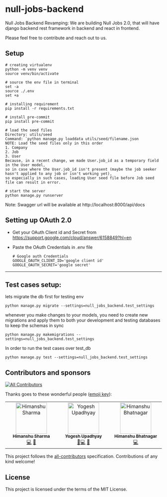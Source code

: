 # null-jobs-backend
Null Jobs Backend Revamping: We are building Null Jobs 2.0, that will have django backend rest framework in backend and react in frontend.

Please feel free to contribute and reach out to us.

## Setup
```
# creating virtualenv
python -m venv venv
source venv/bin/activate

# source the env file in terminal
set -a
source ./.env
set +a

# installing requirement
pip install -r requirements.txt

# install pre-commit
pip install pre-commit

# load the seed files
Directory: utils/seed
Command: `python manage.py loaddata utils/seed/filename.json
NOTE: Load the seed files only in this order
1. Company
2. Job
3. User
Because, in a recent change, we made User.job_id as a temporary field in the User model,
so in case where the User.job_id isn't present (maybe the job seeker hasn't applied to any job or isn't working yet),
so especially in such cases, loading User seed file before Job seed file can result in error.

# start the server
python manage.py runserver
```

Note: Swagger url will be available at
http://localhost:8000/api/docs

## Setting up OAuth 2.0
- Get your OAuth Client id and Secret from
https://support.google.com/cloud/answer/6158849?hl=en

- Paste the OAuth Credentials in .env file
  ```
  # Google auth Credentials
  GOOGLE_OAUTH_CLIENT_ID='google client id'
  GOOGLE_OAUTH_SECRET='google secret'
  ```

<hr>

## Test cases setup:

lets migrate the db first for testing env
<br>
```
python manage.py migrate --settings=null_jobs_backend.test_settings
```


whenever you make changes to your models, you need to create new migrations and apply them to both your development and testing databases to keep the schemas in sync
```
python manage.py makemigrations --settings=null_jobs_backend.test_settings
```

In order to run the test cases over test_db
```
python manage.py test --settings=null_jobs_backend.test_settings
```

## Contributors and sponsors

<!-- ALL-CONTRIBUTORS-BADGE:START - Do not remove or modify this section -->
[![All Contributors](https://img.shields.io/badge/all_contributors-3-orange.svg?style=flat-square)](#contributors-)
<!-- ALL-CONTRIBUTORS-BADGE:END -->

Thanks goes to these wonderful people
([emoji key](https://allcontributors.org/docs/en/emoji-key)):

<!-- ALL-CONTRIBUTORS-LIST:START - Do not remove or modify this section -->
<!-- prettier-ignore-start -->
<!-- markdownlint-disable -->
<table>
  <tbody>
    <tr>
      <td align="center" valign="top" width="14.28%"><a href="https://github.com/hims1911"><img src="https://avatars.githubusercontent.com/u/26831864?v=4?s=100" width="100px;" alt="Himanshu Sharma"/><br /><sub><b>Himanshu Sharma</b></sub></a><br /><a href="https://github.com/null-open-security-community/null-jobs-backend-2.0/commits/main/?author=hims1911" title="Code">💻</a> <a href="https://github.com/null-open-security-community/null-jobs-backend-2.0/commits/main/?author=hims1911" title="Documentation">📖</a></td>
      <td align="center" valign="top" width="14.28%"><a href="https://github.com/YogeshUpdhyay"><img src="https://avatars.githubusercontent.com/u/53992168?v=4?s=100" width="100px;" alt="Yogesh Upadhyay"/><br /><sub><b>Yogesh Upadhyay</b></sub></a><br /><a href="https://github.com/yezz123/authx/issues?q=author%3AYogeshUpdhyay" title="Bug reports">🐛</a><a href="https://github.com/null-open-security-community/null-jobs-backend-2.0/commits/main/?author=YogeshUpdhyay" title="Code">💻</a> <a href="https://github.com/null-open-security-community/null-jobs-backend-2.0/commits/main/?author=YogeshUpdhyay" title="Documentation">📖</a></td>
      <td align="center" valign="top" width="14.28%"><a href="https://github.com/Himan10"><img src="https://avatars.githubusercontent.com/u/33115688?v=4?s=100" width="100px;" alt="Himanshu Bhatnagar"/><br /><sub><b>Himanshu Bhatnagar</b></sub></a><br /><a href="https://github.com/null-open-security-community/null-jobs-backend-2.0/commits/main/?author=Himan10" title="Code">💻</a></td>
    </tr>
  </tbody>
</table>

<!-- markdownlint-restore -->
<!-- prettier-ignore-end -->

<!-- ALL-CONTRIBUTORS-LIST:END -->

<!-- ALL-CONTRIBUTORS-LIST:START - Do not remove or modify this section -->
<!-- prettier-ignore-start -->
<!-- markdownlint-disable -->

<!-- markdownlint-restore -->
<!-- prettier-ignore-end -->

<!-- ALL-CONTRIBUTORS-LIST:END -->

This project follows the
[all-contributors](https://github.com/all-contributors/all-contributors)
specification. Contributions of any kind welcome!

## License

This project is licensed under the terms of the MIT License.
